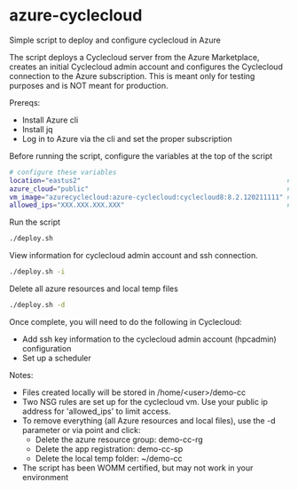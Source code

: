 # azure-cyclecloud
Simple script to deploy and configure cyclecloud in Azure

The script deploys a Cyclecloud server from the Azure Marketplace, creates an initial Cyclecloud admin account and configures the Cyclecloud connection to the Azure subscription. This is meant only for testing purposes and is NOT meant for production.

Prereqs: 
- Install Azure cli
- Install jq
- Log in to Azure via the cli and set the proper subscription

Before running the script, configure the variables at the top of the script

```bash
# configure these variables
location="eastus2"                                                    #Azure region in which to deploy the location 
azure_cloud="public"                                                  #Azure cloud type: china|germany|public|usgov
vm_image="azurecyclecloud:azure-cyclecloud:cyclecloud8:8.2.120211111" #Azure Marketplace image to use ex: "azurecyclecloud:azure-cyclecloud:cyclecloud-79x:7.9.920210614"
allowed_ips="XXX.XXX.XXX.XXX"                                         # * for open access, or your public ip address to limit access via NSG rules for the cyclecloud vm
```

Run the script
```bash
./deploy.sh
```

View information for cyclecloud admin account and ssh connection.
```bash
./deploy.sh -i
```

Delete all azure resources and local temp files
```bash
./deploy.sh -d
```
  
Once complete, you will need to do the following in Cyclecloud:
  - Add ssh key information to the cyclecloud admin account (hpcadmin) configuration
  - Set up a scheduler
  
Notes:
  - Files created locally will be stored in /home/\<user\>/demo-cc
  - Two NSG rules are set up for the cyclecloud vm. Use your public ip address for 'allowed_ips' to limit access.
  - To remove everything (all Azure resources and local files), use the -d parameter or via point and click:
    - Delete the azure resource group: demo-cc-rg
    - Delete the app registration: demo-cc-sp
    - Delete the local temp folder: ~/demo-cc
  - The script has been WOMM certified, but may not work in your environment
